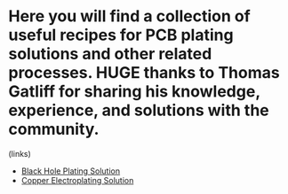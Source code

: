 # Here you will find a collection of useful recipes for PCB plating solutions and other related processes.  HUGE thanks to Thomas Gatliff for sharing his knowledge, experience, and solutions with the community.

(links)
- [Black Hole Plating Solution ](bh_solution.md)
- [Copper Electroplating Solution](Plating_solution.md)

